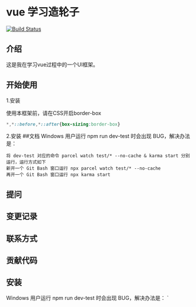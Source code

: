 # vue 学习造轮子
[![Build Status](https://www.travis-ci.org/CrazyNewbie/vue-wheel-study.svg?branch=master)](https://www.travis-ci.org/CrazyNewbie/vue-wheel-study)
## 介绍
这是我在学习vue过程中的一个UI框架。
## 开始使用
1.安装

使用本框架前，请在CSS开启border-box

```css
*,*::before,*::after{box-sizing:border-box}

```
2.安装
##文档
Windows 用户运行 npm run dev-test 时会出现 BUG，解决办法是：
```
将 dev-test 对应的命令 parcel watch test/* --no-cache & karma start 分别运行，运行方式如下
新开一个 Git Bash 窗口运行 npx parcel watch test/* --no-cache
再开一个 Git Bash 窗口运行 npx karma start
```
## 提问

## 变更记录

## 联系方式

## 贡献代码

## 安装



Windows 用户运行 npm run dev-test 时会出现 BUG，解决办法是：
`
